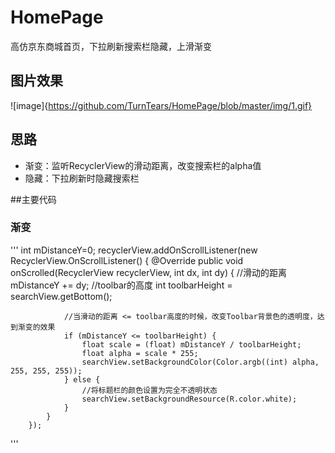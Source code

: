 # HomePage
高仿京东商城首页，下拉刷新搜索栏隐藏，上滑渐变
## 图片效果
![image]{https://github.com/TurnTears/HomePage/blob/master/img/1.gif}

## 思路
* 渐变：监听RecyclerView的滑动距离，改变搜索栏的alpha值
* 隐藏：下拉刷新时隐藏搜索栏

##主要代码
### 渐变
'''
int mDistanceY=0;
recyclerView.addOnScrollListener(new RecyclerView.OnScrollListener() {
            @Override
            public void onScrolled(RecyclerView recyclerView, int dx, int dy) {
                //滑动的距离
                mDistanceY += dy;
                //toolbar的高度
                int toolbarHeight = searchView.getBottom();

                //当滑动的距离 <= toolbar高度的时候，改变Toolbar背景色的透明度，达到渐变的效果
                if (mDistanceY <= toolbarHeight) {
                    float scale = (float) mDistanceY / toolbarHeight;
                    float alpha = scale * 255;
                    searchView.setBackgroundColor(Color.argb((int) alpha, 255, 255, 255));
                } else {
                    //将标题栏的颜色设置为完全不透明状态
                    searchView.setBackgroundResource(R.color.white);
                }
            }
        });
'''
